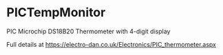 # PICTempMonitor
PIC Microchip DS18B20 Thermometer with 4-digit display

Full details at https://electro-dan.co.uk/Electronics/PIC_thermometer.aspx
